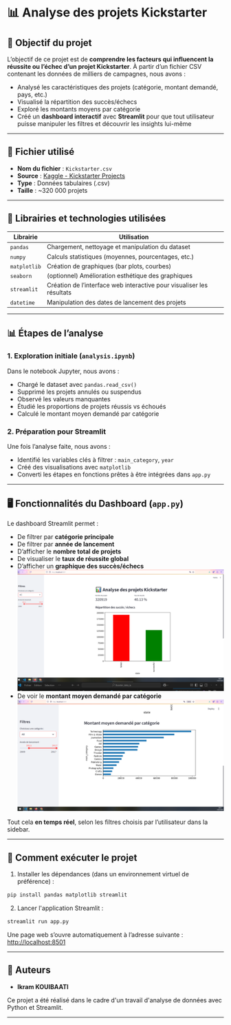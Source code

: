 
# 📊 Analyse des projets Kickstarter

## 🎯 Objectif du projet

L’objectif de ce projet est de **comprendre les facteurs qui influencent la réussite ou l’échec d’un projet Kickstarter**. À partir d’un fichier CSV contenant les données de milliers de campagnes, nous avons :

- Analysé les caractéristiques des projets (catégorie, montant demandé, pays, etc.)
- Visualisé la répartition des succès/échecs
- Exploré les montants moyens par catégorie
- Créé un **dashboard interactif** avec **Streamlit** pour que tout utilisateur puisse manipuler les filtres et découvrir les insights lui-même

---

## 📁 Fichier utilisé

- **Nom du fichier** : `Kickstarter.csv`
- **Source** : [Kaggle - Kickstarter Projects](https://www.kaggle.com/kemical/kickstarter-projects)
- **Type** : Données tabulaires (.csv)
- **Taille** : ~320 000 projets

---

## 🔧 Librairies et technologies utilisées

| Librairie       | Utilisation                                                                 |
|------------------|------------------------------------------------------------------------------|
| `pandas`        | Chargement, nettoyage et manipulation du dataset                            |
| `numpy`         | Calculs statistiques (moyennes, pourcentages, etc.)                         |
| `matplotlib`    | Création de graphiques (bar plots, courbes)                                 |
| `seaborn`       | (optionnel) Amélioration esthétique des graphiques                          |
| `streamlit`     | Création de l’interface web interactive pour visualiser les résultats       |
| `datetime`      | Manipulation des dates de lancement des projets                             |

---

## 📊 Étapes de l’analyse

### 1. Exploration initiale (`analysis.ipynb`)
Dans le notebook Jupyter, nous avons :

- Chargé le dataset avec `pandas.read_csv()`
- Supprimé les projets annulés ou suspendus
- Observé les valeurs manquantes
- Étudié les proportions de projets réussis vs échoués
- Calculé le montant moyen demandé par catégorie

### 2. Préparation pour Streamlit
Une fois l’analyse faite, nous avons :

- Identifié les variables clés à filtrer : `main_category`, `year`
- Créé des visualisations avec `matplotlib`
- Converti les étapes en fonctions prêtes à être intégrées dans `app.py`

---

## 🖥️ Fonctionnalités du Dashboard (`app.py`)

Le dashboard Streamlit permet :

- De filtrer par **catégorie principale**
- De filtrer par **année de lancement**
- D’afficher le **nombre total de projets**
- De visualiser le **taux de réussite global**
- D’afficher un **graphique des succès/échecs**  
  ![Aperçu du Dashboard - Succès vs Échecs](succes%20vs%20echecs.png)
- De voir le **montant moyen demandé par catégorie**  
  ![Aperçu du Dashboard - Montant moyen](montant%20moyen.png)

Tout cela **en temps réel**, selon les filtres choisis par l’utilisateur dans la sidebar.

---

## 🚀 Comment exécuter le projet

1. Installer les dépendances (dans un environnement virtuel de préférence) :
```bash
pip install pandas matplotlib streamlit
```

2. Lancer l'application Streamlit :
```bash
streamlit run app.py
```

Une page web s’ouvre automatiquement à l’adresse suivante :
[http://localhost:8501](http://localhost:8501)

---

## 👥 Auteurs

- **Ikram KOUIBAATI**

Ce projet a été réalisé dans le cadre d'un travail d'analyse de données avec Python et Streamlit.

---
